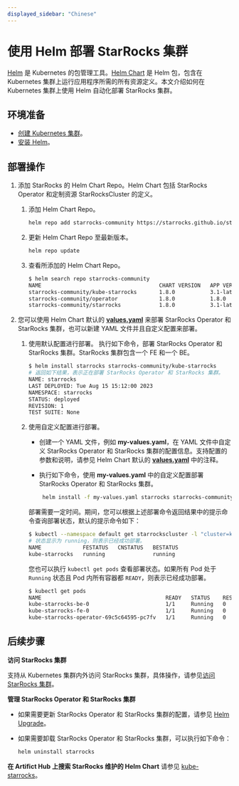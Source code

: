 ```yaml
---
displayed_sidebar: "Chinese"
---
```


# 使用 Helm 部署 StarRocks 集群

[Helm](https://helm.sh/) 是 Kubernetes 的包管理工具。[Helm Chart](https://helm.sh/docs/topics/charts/) 是 Helm 包，包含在 Kubernetes 集群上运行应用程序所需的所有资源定义。本文介绍如何在 Kubernetes 集群上使用 Helm 自动化部署 StarRocks 集群。

## 环境准备

- [创建 Kubernetes 集群](./sr_operator.md#创建-kubernetes-集群)。
- [安装 Helm](https://helm.sh/docs/intro/quickstart/)。

## 部署操作

1. 添加 StarRocks 的 Helm Chart Repo。Helm Chart 包括 StarRocks Operator 和定制资源 StarRocksCluster 的定义。
    1. 添加 Helm Chart Repo。

       ```Bash
       helm repo add starrocks-community https://starrocks.github.io/starrocks-kubernetes-operator
       ```

    2. 更新 Helm Chart Repo 至最新版本。

       ```Bash
       helm repo update
       ```

    3. 查看所添加的 Helm Chart Repo。

       ```Bash
       $ helm search repo starrocks-community
       NAME                                     CHART VERSION   APP VERSION   DESCRIPTION
       starrocks-community/kube-starrocks       1.8.0           3.1-latest    kube-starrocks includes two subcharts, starrock...
       starrocks-community/operator             1.8.0           1.8.0         A Helm chart for StarRocks operator
       starrocks-community/starrocks            1.8.0           3.1-latest    A Helm chart for StarRocks cluster
       ```

2. 您可以使用 Helm Chart 默认的 **[values.yaml](https://github.com/StarRocks/starrocks-kubernetes-operator/blob/main/helm-charts/charts/kube-starrocks/values.yaml)** 来部署 StarRocks Operator 和 StarRocks 集群，也可以新建 YAML 文件并且自定义配置来部署。

    1. 使用默认配置进行部署。
       执行如下命令，部署 StarRocks Operator 和 StarRocks 集群。StarRocks 集群包含一个 FE 和一个 BE。

       ```Bash
       $ helm install starrocks starrocks-community/kube-starrocks
       # 返回如下结果，表示正在部署 StarRocks Operator 和 StarRocks 集群。
       NAME: starrocks
       LAST DEPLOYED: Tue Aug 15 15:12:00 2023
       NAMESPACE: starrocks
       STATUS: deployed
       REVISION: 1
       TEST SUITE: None
       ```

    2. 使用自定义配置进行部署。
        - 创建一个 YAML 文件，例如 **my-values.yaml**，在 YAML 文件中自定义 StarRocks Operator 和 StarRocks
          集群的配置信息。支持配置的参数和说明，请参见 Helm Chart 默认的 **[values.yaml](https://github.com/StarRocks/starrocks-kubernetes-operator/blob/main/helm-charts/charts/kube-starrocks/values.yaml)** 中的注释。
        - 执行如下命令，使用 **my-values.yaml** 中的自定义配置部署 StarRocks Operator 和 StarRocks 集群。

          ```Bash
           helm install -f my-values.yaml starrocks starrocks-community/kube-starrocks
          ```

        部署需要一定时间。期间，您可以根据上述部署命令返回结果中的提示命令查询部署状态，默认的提示命令如下：

       ```Bash
       $ kubectl --namespace default get starrockscluster -l "cluster=kube-starrocks"
       # 状态显示为 running，则表示已经成功部署。
       NAME             FESTATUS   CNSTATUS   BESTATUS
       kube-starrocks   running               running
       ```

       您也可以执行 `kubectl get pods` 查看部署状态。如果所有 Pod 处于 `Running` 状态且 Pod 内所有容器都 `READY`，则表示已经成功部署。

       ```Bash
       $ kubectl get pods
       NAME                                       READY   STATUS    RESTARTS   AGE
       kube-starrocks-be-0                        1/1     Running   0          2m50s
       kube-starrocks-fe-0                        1/1     Running   0          4m31s
       kube-starrocks-operator-69c5c64595-pc7fv   1/1     Running   0          4m50s
       ```

## 后续步骤

**访问 StarRocks 集群**

支持从 Kubernetes 集群内外访问 StarRocks 集群，具体操作，请参见[访问 StarRocks 集群](./sr_operator.md#访问-starrocks-集群)。

**管理 StarRocks Operator 和 StarRocks 集群**

- 如果需要更新 StarRocks Operator 和 StarRocks 集群的配置，请参见 [Helm Upgrade](https://helm.sh/docs/helm/helm_upgrade/)。
- 如果需要卸载 StarRocks Operator 和 StarRocks 集群，可以执行如下命令：

    ```Bash
    helm uninstall starrocks
    ```

**在 Artifict Hub 上搜索 StarRocks 维护的 Helm Chart**
请参见 [kube-starrocks](https://artifacthub.io/packages/helm/kube-starrocks/kube-starrocks)。
